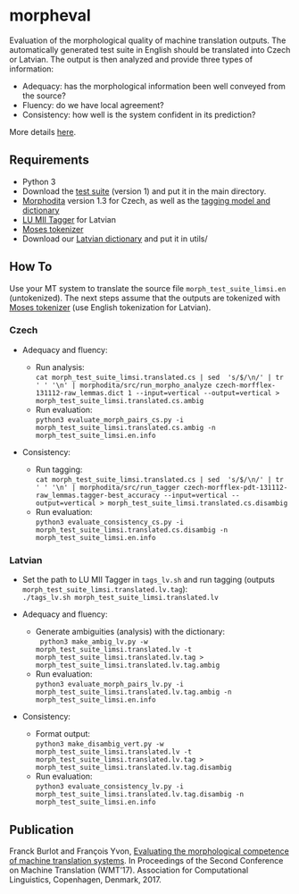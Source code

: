 # morpheval

Evaluation of the morphological quality of machine translation outputs.
The automatically generated test suite in English should be translated
into Czech or Latvian. The output is then analyzed and provide three
types of information:

* Adequacy: has the morphological information been well conveyed from the source?
* Fluency: do we have local agreement?
* Consistency: how well is the system confident in its prediction?

More details [here](http://www.statmt.org/wmt17/pdf/WMT05.pdf).

## Requirements

* Python 3
* Download the [test suite](https://morpheval.limsi.fr/) (version 1) and put it in the main directory.
* [Morphodita](https://github.com/ufal/morphodita/releases/tag/v1.3.0) version 1.3 for Czech, as well as the [tagging model and dictionary](https://lindat.mff.cuni.cz/repository/xmlui/handle/11858/00-097C-0000-0023-68D8-1)
* [LU MII Tagger](https://peteris.rocks/blog/latvian-part-of-speech-tagging/#lu-mii-tagger) for Latvian
* [Moses tokenizer]( https://github.com/moses-smt/mosesdecoder/blob/master/scripts/tokenizer)
* Download our [Latvian dictionary](https://morpheval.limsi.fr/) and put it in utils/

## How To

Use your MT system to translate the source file `morph_test_suite_limsi.en` (untokenized).
The next steps assume that the outputs are tokenized with [Moses tokenizer]( https://github.com/moses-smt/mosesdecoder/blob/master/scripts/tokenizer) (use English tokenization for Latvian).

### Czech

* Adequacy and fluency:
	* Run analysis:<br>
`cat morph_test_suite_limsi.translated.cs | sed  's/$/\n/' | tr ' ' '\n' | morphodita/src/run_morpho_analyze czech-morfflex-131112-raw_lemmas.dict 1 --input=vertical --output=vertical > morph_test_suite_limsi.translated.cs.ambig`
	* Run evaluation:<br>
`python3 evaluate_morph_pairs_cs.py -i morph_test_suite_limsi.translated.cs.ambig -n morph_test_suite_limsi.en.info`

* Consistency:
	* Run tagging:<br>
`cat morph_test_suite_limsi.translated.cs | sed  's/$/\n/' | tr ' ' '\n' | morphodita/src/run_tagger czech-morfflex-pdt-131112-raw_lemmas.tagger-best_accuracy --input=vertical --output=vertical > morph_test_suite_limsi.translated.cs.disambig`
	* Run evaluation:<br>
`python3 evaluate_consistency_cs.py -i morph_test_suite_limsi.translated.cs.disambig -n morph_test_suite_limsi.en.info`

### Latvian

* Set the path to LU MII Tagger in `tags_lv.sh` and run tagging (outputs `morph_test_suite_limsi.translated.lv.tag`):<br>
`./tags_lv.sh morph_test_suite_limsi.translated.lv`

* Adequacy and fluency:
	* Generate ambiguities (analysis) with the dictionary:<br>
` python3 make_ambig_lv.py -w morph_test_suite_limsi.translated.lv -t morph_test_suite_limsi.translated.lv.tag > morph_test_suite_limsi.translated.lv.tag.ambig`
	* Run evaluation:<br>
`python3 evaluate_morph_pairs_lv.py -i morph_test_suite_limsi.translated.lv.tag.ambig -n morph_test_suite_limsi.en.info`

* Consistency:
	* Format output:<br>
`python3 make_disambig_vert.py -w  morph_test_suite_limsi.translated.lv -t morph_test_suite_limsi.translated.lv.tag > morph_test_suite_limsi.translated.lv.tag.disambig`
	* Run evaluation:<br>
`python3 evaluate_consistency_lv.py -i morph_test_suite_limsi.translated.lv.tag.disambig -n morph_test_suite_limsi.en.info`

## Publication

Franck Burlot and François Yvon, [Evaluating the morphological competence of machine translation systems](http://www.statmt.org/wmt17/pdf/WMT05.pdf). In Proceedings of the Second Conference on Machine Translation (WMT’17). Association for Computational Linguistics, Copenhagen, Denmark, 2017.
